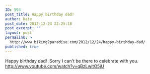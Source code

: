 ```yaml
---
ID: 594
post_title: Happy birthday dad!
author: kate
post_date: 2012-12-24 22:25:18
post_excerpt: ""
layout: post
permalink: >
  http://www.biking2paradise.com/2012/12/24/happy-birthday-dad/
published: true
---
```

Happy birthday dad!  Sorry I can't be there to celebrate with you. http://www.youtube.com/watch?v=qBzLwltO5jU